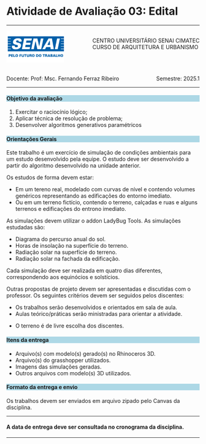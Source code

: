 # Atividade de Avaliação 03: Edital 

-----

<div style= "align: top;">

<span style="float: left;">
<img src="../../../figs_gerais/senai_logo.png" width="150">

</span>
<span style="float: right;"><br>
CENTRO UNIVERSITÁRIO SENAI CIMATEC <br>
CURSO DE ARQUITETURA E URBANISMO

</span>


</div>

<br><br><br><br><br><br>


<div>
    <span style="float: left;">Docente: Prof: Msc. Fernando Ferraz Ribeiro</span>
    <span style="float: right;">Semestre: 2025.1</span>
</div>

<br>

-----


<h4 style="background : lightblue;">

Objetivo da avaliação

</h4>

1. Exercitar o raciocínio lógico;
2. Aplicar técnica de resolução de problema;
3. Desenvolver algoritmos generativos paramétricos
<h4 style="background:lightblue">
Orientações Gerais
</h4>

Este trabalho é um exercício de simulação de condições ambientais para um estudo desenvolvido pela equipe. O estudo deve ser desenvolvido a partir do algoritmo desenvolvido na unidade anterior.

Os estudos de forma devem estar:

* Em um tereno real, modelado com curvas de nível e contendo volumes genéricos representando as edificações do entorno imediato.
* Ou em um terreno fictício, contendo o terreno, calçadas e ruas e alguns terrenos e edificações do entrono imediato.

As simulações devem utilizar o addon LadyBug Tools. As simulações estudadas são:

* Diagrama do percurso anual do sol.
* Horas de insolação na superfície do terreno.
* Radiação solar na superfície do terreno.
* Radiação solar na fachada da edificação.

Cada simulação deve ser realizada em quatro dias diferentes, correspondendo aos equinócios e solstícios.

Outras propostas de projeto devem ser apresentadas e discutidas com o professor. Os seguintes critérios devem ser seguidos pelos discentes:

* Os trabalhos serão desenvolvidos e orientados em sala de aula.
* Aulas teórico/práticas serão ministradas para orientar a atividade.
<!-- * Os projetos devem ser implantados em um terreno real, levando em conta o entrono e a topografia. -->
* O terreno é de livre escolha dos discentes.

<h4 style="background:lightblue">
Itens da entrega
</h4>

* Arquivo(s) com modelo(s) gerado(s) no Rhinoceros 3D.
* Arquivo(s) do grasshopper utilizados.
* Imagens das simulações geradas.
* Outros arquivos com modelo(s) 3D utilizados.

<h4 style="background:lightblue"> Formato da entrega e envio</h4>

  Os trabalhos devem ser enviados em arquivo zipado pelo Canvas da disciplina.


_______________

#### A data de entrega deve ser consultada no cronograma da disciplina.


_______________